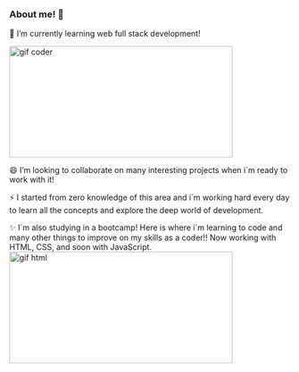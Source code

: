 ### About me! 👋
🌱 I’m currently learning web full stack development!

<img src="https://media2.giphy.com/media/f3iwJFOVOwuy7K6FFw/giphy.gif?cid=ecf05e4752q0ubry1o7wmidde96k1xa4l64en6l8c9219ic3&ep=v1_gifs_search&rid=giphy.gif&ct=g" width="400px" height="200px" alt="gif coder"/>

😄 I’m looking to collaborate on many interesting projects when i´m ready to work with it!

⚡ I started from zero knowledge of this area and i´m working hard every day to learn all the concepts and explore the deep world of development.

✨ I´m also studying in a bootcamp! Here is where i´m learning to code and many other things to improve on my skills as a coder!! Now working with HTML, CSS, and soon with JavaScript.
<img src="https://media3.giphy.com/media/fwbZnTftCXVocKzfxR/200.webp?cid=ecf05e47t8ibz15vkf5ljume06wyux4e4hja0hg9223aqcd5&ep=v1_gifs_search&rid=200.webp&ct=g" width="400px" height="200px" alt="gif html"/>


